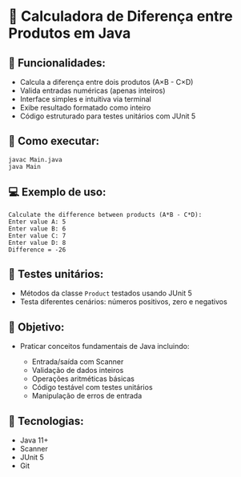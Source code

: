 # 🧮 Calculadora de Diferença entre Produtos em Java

## 🔹 Funcionalidades:

* Calcula a diferença entre dois produtos (A×B - C×D)
* Valida entradas numéricas (apenas inteiros)
* Interface simples e intuitiva via terminal
* Exibe resultado formatado como inteiro
* Código estruturado para testes unitários com JUnit 5

## 🚀 Como executar:

```
javac Main.java
java Main
```

## 💻 Exemplo de uso:

```
Calculate the difference between products (A*B - C*D):
Enter value A: 5
Enter value B: 6
Enter value C: 7
Enter value D: 8
Difference = -26
```

## 🧪 Testes unitários:

* Métodos da classe `Product` testados usando JUnit 5
* Testa diferentes cenários: números positivos, zero e negativos

## 🎯 Objetivo:

* Praticar conceitos fundamentais de Java incluindo:

  * Entrada/saída com Scanner
  * Validação de dados inteiros
  * Operações aritméticas básicas
  * Código testável com testes unitários
  * Manipulação de erros de entrada

## 📌 Tecnologias:

* Java 11+
* Scanner
* JUnit 5
* Git
